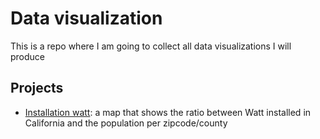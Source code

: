 Data visualization
==================
This is a repo where I am going to collect all data visualizations I will produce 

Projects
--------
* [Installation watt](https://github.com/micheleorsi/datavisualization/tree/master/installation-watt): a map that shows the ratio between Watt installed in California and the population per zipcode/county
